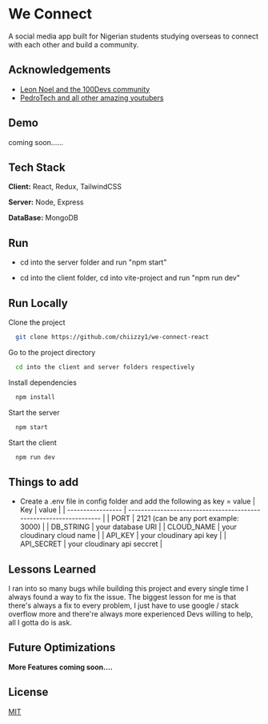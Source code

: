 
# We Connect

A social media app built for Nigerian students studying overseas to connect with each other and build a community.

## Acknowledgements

 - [Leon Noel and the 100Devs community](leonnoel.com/100devs)
 - [PedroTech and all other amazing youtubers](https://www.youtube.com/c/pedrotechnologies)
## Demo

coming soon......


## Tech Stack

**Client:** React, Redux, TailwindCSS

**Server:** Node, Express

**DataBase:** MongoDB

## Run

- cd into the server folder and run "npm start"

- cd into the client folder, cd into vite-project and run "npm run dev"
## Run Locally

Clone the project

```bash
  git clone https://github.com/chiizzy1/we-connect-react
```

Go to the project directory

```bash
  cd into the client and server folders respectively
```

Install dependencies

```bash
  npm install
```

Start the server

```bash
  npm start
```

Start the client

```bash
  npm run dev
```

## Things to add
- Create a .env file in config folder and add the following as key = value
| Key             | value                                                                |
| ----------------- | ------------------------------------------------------------------ |
| PORT  | 2121 (can be any port example: 3000) |
| DB_STRING | your database URI |
| CLOUD_NAME | your cloudinary cloud name |
| API_KEY | your cloudinary api key |
| API_SECRET | your cloudinary api seccret |


## Lessons Learned

I ran into so many bugs while building this project and every single time I always found a way to fix the issue. The biggest lesson for 
me is that there's always a fix to every problem, I just have to use google / stack overflow more and there're always more experienced Devs willing to help, all I gotta do is ask.
## Future Optimizations
**More Features coming soon....**
## License

[MIT](https://choosealicense.com/licenses/mit/)

